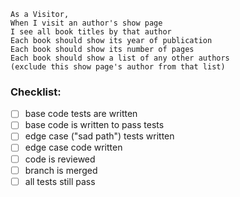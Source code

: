 ```
As a Visitor,
When I visit an author's show page
I see all book titles by that author
Each book should show its year of publication
Each book should show its number of pages
Each book should show a list of any other authors
(exclude this show page's author from that list)
```

### Checklist:

- [ ] base code tests are written
- [ ] base code is written to pass tests
- [ ] edge case ("sad path") tests written
- [ ] edge case code written
- [ ] code is reviewed
- [ ] branch is merged
- [ ] all tests still pass
